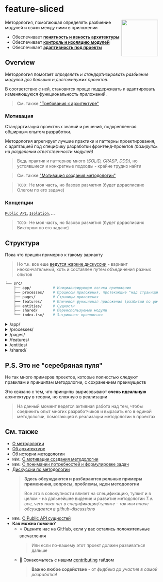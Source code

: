 # feature-sliced

<!-- 🏅 Add badges -->

<!--
[npm]: https://www.npmjs.com/package/NPM_PACKAGE

[![npm](https://img.shields.io/npm/v/NPM_PACKAGE?style=flat-square)][npm]
[![npm](https://img.shields.io/npm/dw/NPM_PACKAGE?style=flat-square)][npm]
[![npm bundle size](https://img.shields.io/bundlephobia/min/NPM_PACKAGE?style=flat-square)][npm]
[![Hits](https://hits.seeyoufarm.com/api/count/incr/badge.svg?url=https%3A%2F%2Fgithub.com%2FOWNER%2FREPO&count_bg=%2379C83D&title_bg=%23555555&icon=&icon_color=%23E7E7E7&title=hits&edge_flat=true)](https://hits.seeyoufarm.com)
[![GitHub Workflow Status](https://img.shields.io/github/workflow/status/OWNER/REPO/WORKFLOW?label=tests&style=flat-square)](https://github.com/OWNER/REPO/actions)
[![GitHub commit activity](https://img.shields.io/github/commit-activity/m/OWNER/REPO?style=flat-square)](https://github.com/OWNER/REPO/commits)
-->


<!-- 🖼️ Add logo / primary image -->
<img src="https://avatars.githubusercontent.com/u/60469024?s=120" align="right" width=120>

<!-- ⚡ Add primary information & features about your repository -->
Методология, помогающая определять разбиение модулей и связи между ними в приложении

- Обеспечивает [**понятность и явность архитектуры**](https://github.com/feature-sliced/wiki/blob/master/about/architecture.md#explicit-%D0%BF%D0%BE%D0%BD%D1%8F%D1%82%D0%BD%D0%BE%D1%81%D1%82%D1%8C%D1%8F%D0%B2%D0%BD%D0%BE%D1%81%D1%82%D1%8C)
- Обеспечивает [**контроль и изоляцию модулей**](https://github.com/feature-sliced/wiki/blob/master/about/architecture.md#control-%D0%BA%D0%BE%D0%BD%D1%82%D1%80%D0%BE%D0%BB%D1%8C%D0%B8%D0%B7%D0%BE%D0%BB%D0%B8%D1%80%D0%BE%D0%B2%D0%B0%D0%BD%D0%BD%D0%BE%D1%81%D1%82%D1%8C)
- Обеспечивает [**адаптивность под проекты**](https://github.com/feature-sliced/wiki/blob/master/about/architecture.md#adaptivity-%D0%B0%D0%B4%D0%B0%D0%BF%D1%82%D0%B8%D0%B2%D0%BD%D0%BE%D1%81%D1%82%D1%8C%D0%BA%D0%B0%D1%81%D1%82%D0%BE%D0%BC%D0%B8%D0%B7%D0%B8%D1%80%D1%83%D0%B5%D0%BC%D0%BE%D1%81%D1%82%D1%8C)

## Overview

Методология помогает *определять и стандартизировать разбиение модулей для больших и долгоживужих проектов.*

В соответствие с ней, становится проще поддерживать и адаптировать изменяющуюся функциональность приложений.

> См. также ["Требования к архитектуре"](./about/architecture.md)

### Мотивация

Стандартизация проектных знаний и решений, подкрепленная обширным опытом разработки.

Методология агрегирует лучшие практики и паттерны проектирования, с адаптацией под специфику разработки фронтенд-проектов *(базируясь на разделении ответственности модулей)*

> Ведь практик и паттернов много *(SOLID, GRASP, DDD)*, но устоявшиеся и конкретные подходы - крайне трудно найти

> См. также ["Мотивация создания методологии"](./about/motivation.md)

> `TODO:` Не моя часть, но базово разметил (будет дорасписано Олегом по его задаче)

### Концепции

[`Public API`](./concepts/public-api.md), [`Isolation`](./concepts/cross-communication.md), ...

> `TODO:` Не моя часть, но базово разметил (будет дорасписано Виктором по его задаче)

## Структура

Пока что пришли примерно к такому варианту
> Но т.к. все еще [ведутся жаркие дискуссии](https://github.com/feature-sliced/wiki/discussions) - вариант неокончательный, хоть и составлен путем объединения разных опытов

```bash
└── src/
    ├── app/          # Инициализирующая логика приложения
    ├── processes/    # Процессы приложения, протекающие "над страницами"
    ├── pages/        # Страницы приложения
    ├── features/     # Ключевой функционал приложения (разбитый по фичам)
    ├── entities/     # Сущности
    ├── shared/       # Переиспользуемые модули
    └── index.tsx/    # Энтрипоинт приложения
```


<details>
  <summary>/app/</summary>
  
```sh
└── app/
├── store/                      # Инициализация store
├── styles/                     # Инициализация styles
├── hocs/                       # Инициализирующая логика (HOC-обертки)
├── {...}                       #
```
  
</details>

<details>
  <summary>/processes/</summary>
  
`TODO:` Позже будет дополнено

```sh
└── processes/
```
  
</details>

<details>
  <summary>/pages/</summary>
  
```sh
└── pages/
├── {page}/                 # Ресурсы страницы (с минимальной логикой)
└── index.tsx               # Энтрипоинт (чаще всего с composed роутингом)
```
  
</details>

<details>
  <summary>/features/</summary>
  
```sh
└── features/                          # Фичи приложения
  └── feature-name/                  #   Обычно содержит в себе:
          ├── components/            #      UI-компоненты фичи
          ├── {store/}               #      *Store фичи
          ├── {models/}              #      *Модели фичи
          ├── {...}/                 #
          └── index.ts               # Энтрипоинт фичи (с ее публичным API)
```

</details>

<details>
  <summary>/entities/</summary>

```sh
└── entities/               # Сущности
├── user/                 #   Обычно содержит в себе (по необходимости):
|    ├── components/      #     *Подкомпоненты
|    ├── lib/             #     *Библиотеки
|    ├── api/             #     *Мб Подзапросы
|    └── store/           #     *Зашаренный Стейт
├── {entity-1}            #
├── {entity-2}            #
└── {...}/                #
```
  
</details>

<details>
  <summary>/shared/</summary>
  
```sh
└── shared/             # Переиспользуемые модули
 ├── ui/              #   *UIKit приложения
 ├── lib/             #   *Библиотеки приложения (вместо свалки хелперов)
 ├── api/             #   *API-инстансы/методы
 └── {...}            #
```
  
</details>

## P.S. **Это не "серебряная пуля"**
Не так много примеров проектов, которые полностью следуют правилам и принципам методологии, с сохранением преимуществ

Это связано с тем, что принципы вырисовывают **очень идеальную** архитектуру в теории, но сложную в реализации

> На данный момент ведется активная работа над тем, чтобы соединить опыт многих разработчиков и выразить его в единой методологии, помогающей в реализации методологии в проектах

## См. также

<!-- TODO: Если ссылок будет потом оч много - вынести в переменные -->
<!-- TODO: Пока что упоминаем здесь все существующие статьи - после того как их количество вырастет - сделаем более структурированную навигацию -->

- [О методологии](./about/readme.md)
- [Об архитектуре](./about/architecture.md)
- [Об истории методологии](./about/history.md)
- `NEW:` [О мотивации создания методологии](./about/motivation.md)
- `NEW:` [О понимании потребностей и формулировке задач](./concepts/understanding-needs.md)
- [Дискуссии по методологии](https://github.com/feature-sliced/wiki/discussions)
  > **Здесь обсуждаются и разбираются рельные примеры применения, вопросы, проблемы, идеи методологии**
  >
  > Все это в совокупности влияет на спецификацию, тулкит и в целом - на дальнейшее видение и развитие методологии
  > *Т.е. все, чего пока нет в спецификации/тулките - так или иначе обсуждается в github-discussions*
- `NEW:` [О Public API сущностей](./concepts/public-api.md)
- **Как можно помочь?**
  - ⭐ Оцените нас на GitHub, если у вас остались положительные впечатления
    > Или если по-вашему этот проект должен развиваться дальше
  - 💫 Ознакомьтесь с нашим [contributing](./CONTRIBUTING.md) гайдом
    > **Важно любое содействие** - от *фидбека* до *участия в самой разработке*!
